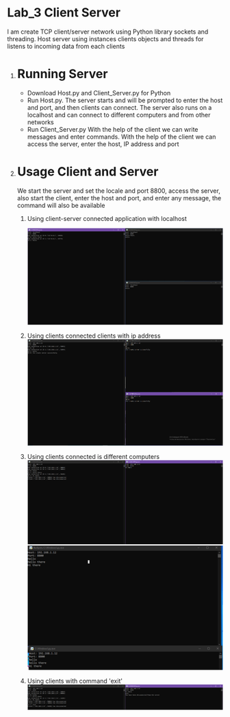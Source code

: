 # Lab_3 Client Server
I am create TCP client/server network using Python library sockets and threading.
Host server using instances clients objects and threads for listens to incoming data
from each clients

1. # Running Server
    - Download Host.py and Client_Server.py for Python
    - Run Host.py. The server starts and will be prompted to enter the host and port,
     and then clients can connect. The server also runs on a localhost and can connect to different computers and from other networks
     - Run Client_Server.py With the help of the client we can write messages  and enter commands. 
     With the help of the client we can access the server, enter the host, IP address and port
2. # Usage Client and Server
    We start the server and set the locale and port 8800, access the server, 
    also start the client, enter the host and port, and enter any message,
    the command will also be available
    
    1) Using client-server connected application with localhost
    
         ![1](https://github.com/Oleh-Synytskyi/distributed.systems/blob/master/Lab_3/Images/1.PNG)

    2) Using clients connected clients with ip address 
          ![2](https://github.com/Oleh-Synytskyi/distributed.systems/blob/master/Lab_3/Images/2.PNG)
    3) Using clients connected is different computers
          ![3](https://github.com/Oleh-Synytskyi/distributed.systems/blob/master/Lab_3/Images/3.PNG)   
          ![5](https://github.com/Oleh-Synytskyi/distributed.systems/blob/master/Lab_3/Images/5.jpg)  
    4) Using clients with command 'exit' 
          ![4](https://github.com/Oleh-Synytskyi/distributed.systems/blob/master/Lab_3/Images/4.PNG)  
                  
    
    